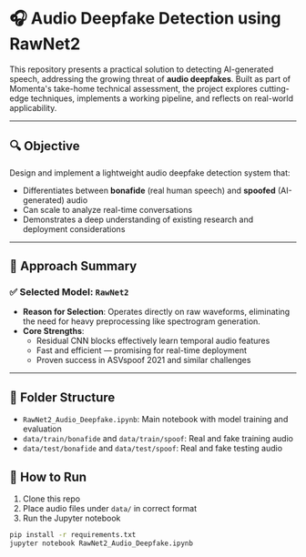 # 🎧 Audio Deepfake Detection using RawNet2

This repository presents a practical solution to detecting AI-generated speech, addressing the growing threat of **audio deepfakes**. Built as part of Momenta's take-home technical assessment, the project explores cutting-edge techniques, implements a working pipeline, and reflects on real-world applicability.

---

## 🔍 Objective

Design and implement a lightweight audio deepfake detection system that:
- Differentiates between **bonafide** (real human speech) and **spoofed** (AI-generated) audio
- Can scale to analyze real-time conversations
- Demonstrates a deep understanding of existing research and deployment considerations

---

## 🧠 Approach Summary

### ✅ Selected Model: `RawNet2`

- **Reason for Selection**: Operates directly on raw waveforms, eliminating the need for heavy preprocessing like spectrogram generation.
- **Core Strengths**:
  - Residual CNN blocks effectively learn temporal audio features
  - Fast and efficient — promising for real-time deployment
  - Proven success in ASVspoof 2021 and similar challenges

---

## 📁 Folder Structure

- `RawNet2_Audio_Deepfake.ipynb`: Main notebook with model training and evaluation
- `data/train/bonafide` and `data/train/spoof`: Real and fake training audio
- `data/test/bonafide` and `data/test/spoof`: Real and fake testing audio

## 🧪 How to Run

1. Clone this repo
2. Place audio files under `data/` in correct format
3. Run the Jupyter notebook

```bash
pip install -r requirements.txt
jupyter notebook RawNet2_Audio_Deepfake.ipynb


